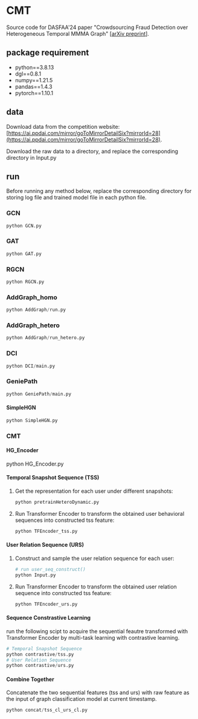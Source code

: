 # CMT

Source code for DASFAA'24 paper "Crowdsourcing Fraud Detection over Heterogeneous Temporal MMMA Graph" [[arXiv preprint](https://arxiv.org/abs/2308.02793)].

## package requirement  
- python\==3.8.13
- dgl\==0.8.1
- numpy\==1.21.5
- pandas\==1.4.3
- pytorch\==1.10.1

## data

Download data from the competition website: [https://ai.ppdai.com/mirror/goToMirrorDetailSix?mirrorId=28](https://ai.ppdai.com/mirror/goToMirrorDetailSix?mirrorId=28).

Download the raw data to a directory, and replace the corresponding directory in Input.py

## run

Before running any method below, replace the corresponding directory for storing log file and trained model file in each python file.

### GCN

```python
python GCN.py
```

### GAT

```python
python GAT.py
```

### RGCN

```python
python RGCN.py
```

### AddGraph_homo

```python
python AddGraph/run.py
```

### AddGraph_hetero

```python
python AddGraph/run_hetero.py
```

### DCI

```python
python DCI/main.py
```

### GeniePath

```python
python GeniePath/main.py
```

#### SimpleHGN

```python
python SimpleHGN.py
```

### CMT

#### HG_Encoder

python HG_Encoder.py

#### Temporal Snapshot Sequence (TSS)

1. Get the representation for each user under different snapshots:

   ```python
   python pretrainHeteroDynamic.py
   ```

2. Run Transformer Encoder to transform the obtained user behavioral sequences into constructed tss feature:

   ```python
   python TFEncoder_tss.py
   ```

#### User Relation Sequence (URS)

1. Construct and sample the user relation sequence for each user:

   ```python
   # run user_seq_construct()
   python Input.py
   ```

2. Run Transformer Encoder to transform the obtained user relation sequence into constructed tss feature:

   ```python
   python TFEncoder_urs.py
   ```

#### Sequence Constrastive Learning

run the following scipt to acquire the sequential feautre transformed with Transformer Encoder by multi-task learning with contrastive learning.

```python
# Temporal Snapshot Sequence
python contrastive/tss.py
# User Relation Sequence
python contrastive/urs.py
```

#### Combine Together

Concatenate the two sequential features (tss and urs) with raw feature as the input of graph classification model at  current timestamp.

```python
python concat/tss_cl_urs_cl.py
```

